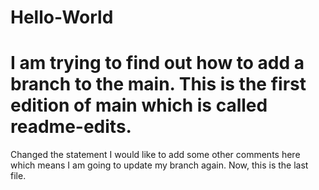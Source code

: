 # Hello-World
# I am trying to find out how to add a branch to the main. This is the first edition of main which is called readme-edits.
Changed the statement
I would like to add some other comments here which means I am going to update my branch again. Now, this is the last file.
